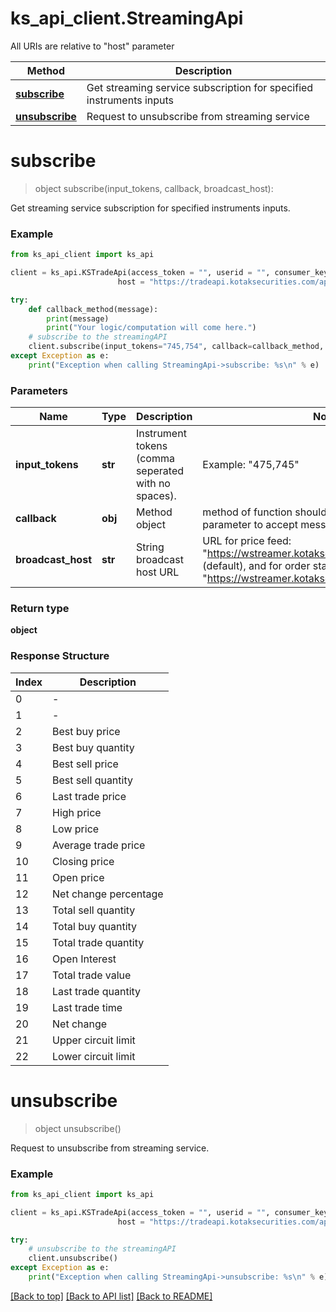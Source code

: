 # ks_api_client.StreamingApi

All URIs are relative to "host" parameter

Method | Description
------------- | ------------- 
[**subscribe**](StreamingApi.md#subscribe) | Get streaming service subscription for specified instruments inputs
[**unsubscribe**](StreamingApi.md#unsubscribe) | Request to unsubscribe from streaming service

# **subscribe**
> object subscribe(input_tokens, callback, broadcast_host):

Get streaming service subscription for specified instruments inputs.

### Example


```python 
from ks_api_client import ks_api 

client = ks_api.KSTradeApi(access_token = "", userid = "", consumer_key = "",ip = "127.0.0.1", app_id = "", \
                        host = "https://tradeapi.kotaksecurities.com/apim", consumer_secret = "")

try:
    def callback_method(message):
        print(message)
        print("Your logic/computation will come here.")
    # subscribe to the streamingAPI
    client.subscribe(input_tokens="745,754", callback=callback_method, broadcast_host="https://wstreamer.kotaksecurities.com/feed")
except Exception as e:
    print("Exception when calling StreamingApi->subscribe: %s\n" % e)
```

### Parameters

Name | Type | Description | Notes 
------------- | ------------- | ------------- | ------------- 
**input_tokens** | **str** | Instrument tokens (comma seperated with no spaces). | Example: "475,745" 
**callback** | **obj** | Method object | method of function should have one mandatory parameter to accept message.
**broadcast_host** | **str** | String broadcast host URL | URL for price feed: "https://wstreamer.kotaksecurities.com/feed" (default), and for order status updates: "https://wstreamer.kotaksecurities.com/feed/orders"

### Return type

**object**

### Response Structure

Index | Description
------------- | -------------
0| -
1| -
2| Best buy price
3| Best buy quantity
4| Best sell price
5| Best sell quantity
6| Last trade price
7| High price
8| Low price
9| Average trade price
10| Closing price
11| Open price
12| Net change percentage
13| Total sell quantity
14| Total buy quantity
15| Total trade quantity
16| Open Interest
17| Total trade value
18| Last trade quantity
19| Last trade time
20| Net change
21| Upper circuit limit
22| Lower circuit limit


# **unsubscribe**
> object unsubscribe()

Request to unsubscribe from streaming service.

### Example


```python 
from ks_api_client import ks_api

client = ks_api.KSTradeApi(access_token = "", userid = "", consumer_key = "",ip = "127.0.0.1", app_id = "", \
                        host = "https://tradeapi.kotaksecurities.com/apim", consumer_secret = "")

try:
    # unsubscribe to the streamingAPI
    client.unsubscribe()
except Exception as e: 
    print("Exception when calling StreamingApi->unsubscribe: %s\n" % e)
```

[[Back to top]](#) [[Back to API list]](../README.md#documentation-for-api-endpoints) [[Back to README]](../README.md)
